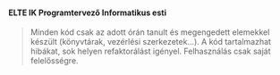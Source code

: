 #### ELTE IK Programtervező Informatikus esti


> Minden kód csak az adott órán tanult és megengedett elemekkel készült (könyvtárak, vezérlési szerkezetek...).
> A kód tartalmazhat hibákat, sok helyen refaktorálást igényel. Felhasználás csak saját felelősségre.

